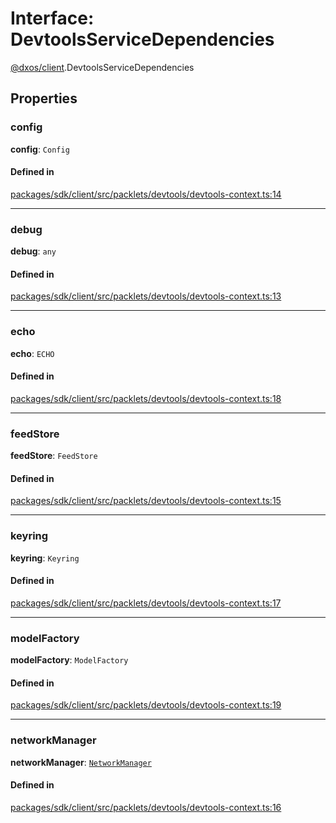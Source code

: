 # Interface: DevtoolsServiceDependencies

[@dxos/client](../modules/dxos_client.md).DevtoolsServiceDependencies

## Properties

### config

 **config**: `Config`

#### Defined in

[packages/sdk/client/src/packlets/devtools/devtools-context.ts:14](https://github.com/dxos/dxos/blob/db8188dae/packages/sdk/client/src/packlets/devtools/devtools-context.ts#L14)

___

### debug

 **debug**: `any`

#### Defined in

[packages/sdk/client/src/packlets/devtools/devtools-context.ts:13](https://github.com/dxos/dxos/blob/db8188dae/packages/sdk/client/src/packlets/devtools/devtools-context.ts#L13)

___

### echo

 **echo**: `ECHO`

#### Defined in

[packages/sdk/client/src/packlets/devtools/devtools-context.ts:18](https://github.com/dxos/dxos/blob/db8188dae/packages/sdk/client/src/packlets/devtools/devtools-context.ts#L18)

___

### feedStore

 **feedStore**: `FeedStore`

#### Defined in

[packages/sdk/client/src/packlets/devtools/devtools-context.ts:15](https://github.com/dxos/dxos/blob/db8188dae/packages/sdk/client/src/packlets/devtools/devtools-context.ts#L15)

___

### keyring

 **keyring**: `Keyring`

#### Defined in

[packages/sdk/client/src/packlets/devtools/devtools-context.ts:17](https://github.com/dxos/dxos/blob/db8188dae/packages/sdk/client/src/packlets/devtools/devtools-context.ts#L17)

___

### modelFactory

 **modelFactory**: `ModelFactory`

#### Defined in

[packages/sdk/client/src/packlets/devtools/devtools-context.ts:19](https://github.com/dxos/dxos/blob/db8188dae/packages/sdk/client/src/packlets/devtools/devtools-context.ts#L19)

___

### networkManager

 **networkManager**: [`NetworkManager`](../classes/dxos_client.NetworkManager.md)

#### Defined in

[packages/sdk/client/src/packlets/devtools/devtools-context.ts:16](https://github.com/dxos/dxos/blob/db8188dae/packages/sdk/client/src/packlets/devtools/devtools-context.ts#L16)
